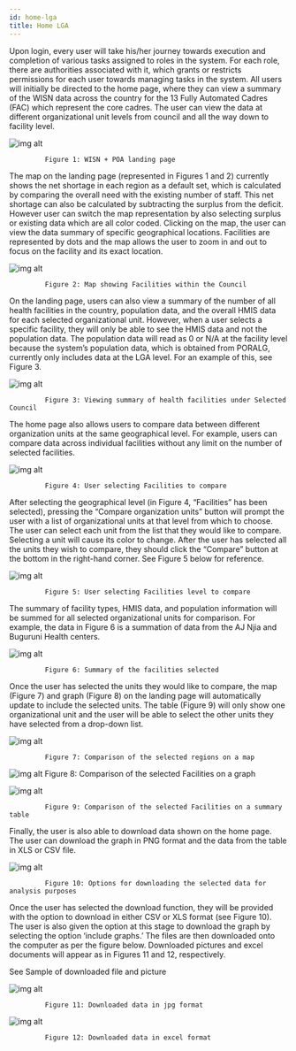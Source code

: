 ```yaml
---
id: home-lga
title: Home LGA
---
```


Upon login, every user will take his/her journey towards execution and completion of various tasks assigned to roles in the system. For each role, there are authorities associated with it, which grants or restricts permissions for each user towards managing tasks in the system. All users will initially be directed to the home page, where they can view a summary of the WISN data across the country for the 13 Fully Automated Cadres (FAC) which represent the core cadres. The user can view the data at different organizational unit levels from council and all the way down to facility level.

![img alt](/img/LGA_home1.png)

             Figure 1: WISN + POA landing page


The map on the landing page (represented in Figures 1 and 2) currently shows the net shortage in each region as a default set, which is calculated by comparing the overall need with the existing number of staff. This net shortage can also be calculated by subtracting the surplus from the deficit. However user can switch the map representation by also selecting surplus or existing data which are all color coded. Clicking on the map, the user can view the data summary of specific geographical locations. Facilities are represented by dots and the map allows the user to zoom in and out to focus on the facility and its exact location.

![img alt](/img/LGA_home2.png)

             Figure 2: Map showing Facilities within the Council

On the landing page, users can also view a summary of the number of all health facilities in the country, population data, and the overall HMIS data for each selected organizational unit. However, when a user selects a specific facility, they will only be able to see the HMIS data and not the population data. The population data will read as 0 or N/A at the facility level because the system’s population data, which is obtained from PORALG, currently only includes data at the LGA level. For an example of this, see Figure 3.

![img alt](/img/LGA_home3.png)

             Figure 3: Viewing summary of health facilities under Selected Council

The home page also allows users to compare data between different organization units at the same geographical level. For example, users can compare data across individual facilities without any limit on the number of selected facilities.

![img alt](/img/LGA_home4.png)

             Figure 4: User selecting Facilities to compare

After selecting the geographical level (in Figure 4, “Facilities” has been selected), pressing the “Compare organization units” button will prompt the user with a list of organizational units at that level from which to choose. The user can select each unit from the list that they would like to compare. Selecting a unit will cause its color to change. After the user has selected all the units they wish to compare, they should click the “Compare” button at the bottom in the right-hand corner. See Figure 5 below for reference.

![img alt](/img/LGA_home5.png)

             Figure 5: User selecting Facilities level to compare


The summary of facility types, HMIS data, and population information will be summed for all selected organizational units for comparison. For example, the data in Figure 6 is a summation of data from the AJ Njia and Buguruni Health centers.

![img alt](/img/LGA_home6.png)

             Figure 6: Summary of the facilities selected

Once the user has selected the units they would like to compare, the map (Figure 7) and graph (Figure 8) on the landing page will automatically update to include the selected units. The table (Figure 9) will only show one organizational unit and the user will be able to select the other units they have selected from a drop-down list.

![img alt](/img/LGA_home7.png)

             Figure 7: Comparison of the selected regions on a map



![img alt](/img/LGA_home8.png)
Figure 8: Comparison of the selected Facilities on a graph

![img alt](/img/LGA_home9.png)

             Figure 9: Comparison of the selected Facilities on a summary table


Finally, the user is also able to download data shown on the home page. The user can download the graph in PNG format and the data from the table in XLS or CSV file.

![img alt](/img/LGA_home10.png)

             Figure 10: Options for downloading the selected data for analysis purposes

Once the user has selected the download function, they will be provided with the option to download in either CSV or XLS format (see Figure 10). The user is also given the option at this stage to download the graph by selecting the option ‘include graphs.’ The files are then downloaded onto the computer as per the figure below. Downloaded pictures and excel documents will appear as in Figures 11 and 12, respectively.

See Sample of downloaded file and picture

![img alt](/img/LGA_home11.png)

             Figure 11: Downloaded data in jpg format

![img alt](/img/LGA_home11.png)

             Figure 12: Downloaded data in excel format
